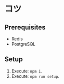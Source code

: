# コツ

## Prerequisites

- Redis
- PostgreSQL

## Setup
1. Execute: `npm i`.
1. Execute: `npm run setup`.
